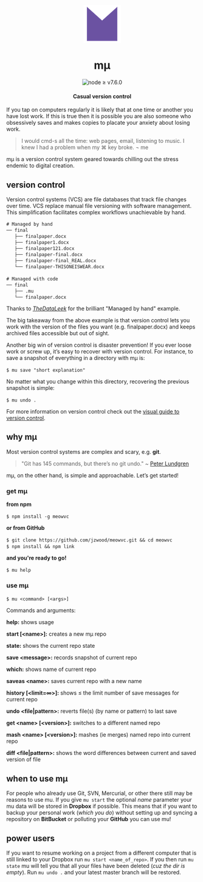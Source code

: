 <p align="center">
  <a href="https://github.com/jzwood/meowvc"><img src="sticker.png" alt="" width="100" height="100"></a>
</p>

<p align="center"><h1 align="center">mμ</h1></p>

<p align="center">
  <img src="https://img.shields.io/badge/Node-%E2%89%A5%20v7.6.0-blue.svg?longCache=false&style=for-the-badge" alt="node ≥ v7.6.0"/>
</p>

<p align="center">
  <h4 align="center">Casual version control</h4>
</p>

If you tap on computers regularly it is likely that at one time or another you have lost work.
If this is true then it is possible you are also someone who obsessively saves and makes copies to placate your anxiety about losing work.

> I would cmd-s all the time: web pages, email, listening to music. I knew I had a problem when my ⌘ key broke. ¬ me

mμ is a version control system geared towards chilling out the stress endemic to digital creation.

## version control
Version control systems (VCS) are file databases that track file changes over time. VCS replace manual file versioning with software management. This simplification facilitates complex workflows unachievable by hand.
```
# Managed by hand
── final
   ├── finalpaper.docx
   ├── finalpaper1.docx
   ├── finalpaper121.docx
   ├── finalpaper-final.docx
   ├── finalpaper-final_REAL.docx
   └── finalpaper-THISONEISWEAR.docx

# Managed with code
── final
   ├── .mu
   └── finalpaper.docx
```
Thanks to _[TheDataLeek](https://github.com/TheDataLeek/gitgud)_ for the brilliant "Managed by hand"  example.

The big takeaway from the above example is that version control lets you work with the version of the files you want (e.g. finalpaper.docx) and keeps archived files accessible but out of sight.

Another big win of version control is disaster prevention! If you ever loose work or screw up, it’s easy to recover with version control. For instance, to save a snapshot of everything in a directory with mµ is:

`$ mu save "short explanation"`

No matter what you change within this directory, recovering the previous snapshot is simple:

`$ mu undo .`

For more information on version control check out the <u>[visual guide to version control](https://betterexplained.com/articles/a-visual-guide-to-version-control/)</u>.

## why mµ

Most version control systems are complex and scary, e.g. **git**.
> "Git has 145 commands, but there’s no git undo."
\~ [Peter Lundgren](http://www.peterlundgren.com/blog/on-gits-shortcomings/)

mµ, on the other hand, is simple and approachable. Let’s get started!

### get mµ

**from npm**

`$ npm install -g meowvc`

**or from GitHub**

`$ git clone https://github.com/jzwood/meowvc.git && cd meowvc`<br>
`$ npm install && npm link`

**and you're ready to go!**

`$ mu help`

### use mµ
`$ mu <command> [<args>]`

Commands and arguments:

**help:** shows usage

**start [\<name>]:** creates a new mµ repo

**state:** shows the current repo state

**save \<message>:** records snapshot of current repo

**which:** shows name of current repo

**saveas \<name>:** saves current repo with a new name

**history [\<limit=∞>]:** shows ≤ the limit number of save messages for current repo

**undo \<file|pattern>:** reverts file(s) (by name or pattern) to last save

**get \<name> [\<version>]:** switches to a different named repo

**mash \<name> [\<version>]:** mashes (ie merges) named repo into current repo

**diff \<file|pattern>:** shows the word differences between current and saved version of file

## when to use mµ

For people who already use Git, SVN, Mercurial, or other there still may be reasons to use mu. If you give `mu start` the optional _name_ parameter your mu data will be stored in **Dropbox** if possible. This means that if you want to backup your personal work (_which you do_) without setting up and syncing a repository on **BitBucket** or polluting your **GitHub** you can use mu!

## power users
If you want to resume working on a project from a different computer that is still linked to your Dropbox run `mu start <name_of_repo>`. If you then run `mu state` mu will tell you that all your files have been deleted (_cuz the dir is empty_). Run `mu undo .` and your latest master branch will be restored.
